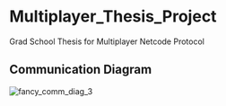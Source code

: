 # Multiplayer_Thesis_Project
 Grad School Thesis for Multiplayer Netcode Protocol

## Communication Diagram
![fancy_comm_diag_3](https://github.com/user-attachments/assets/106c4990-99f3-46d2-8e64-18d33a2ba645)
